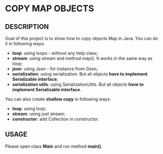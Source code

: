 COPY MAP OBJECTS
================


DESCRIPTION
-----------

Goal of this project is to show how to copy objects Map in Java. You can do it in following ways:
- **loop**: using loops - without any help class;
- **stream**: using stream and method map(). It works in the same way as loop;
- **json**: using Json - for instance from Gson;
- **serialization**: using serialization. But all objects **have to implement Serializable interface**;
- **serialization utils**: using SerializationUtils. But all objects **have to implement Serializable interface**.

You can also create **shallow copy** in following ways:
- **loop**: using loop;
- **stream**: using just stream;
- **constructor**: add Collection in constructor.


USAGE
-----

Please open class **Main** and run method **main()**.
